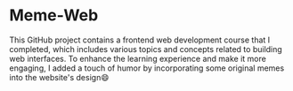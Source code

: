 # Meme-Web
This GitHub project contains a frontend web development course that I completed, which includes various topics and concepts related to building web interfaces. To enhance the learning experience and make it more engaging, I added a touch of humor by incorporating some original memes into the website's design😄
